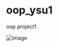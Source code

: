 # oop_ysu1
 oop project1

![image](https://user-images.githubusercontent.com/12512309/71540405-5156ec00-298d-11ea-9165-e3d3c8e7dd84.png)
